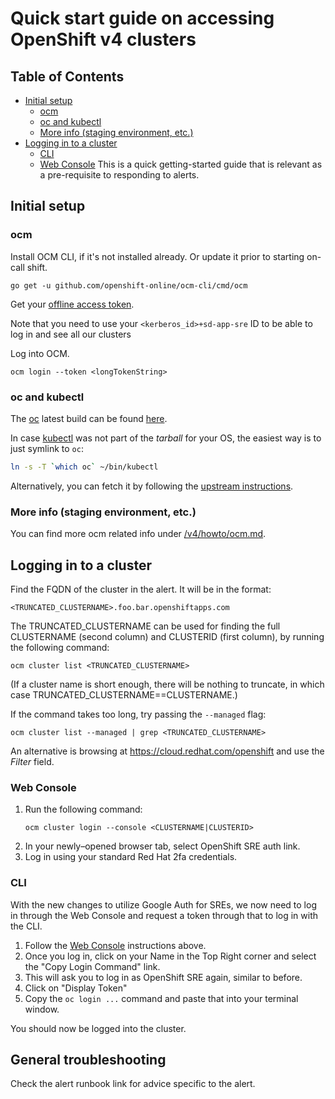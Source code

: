 # Quick start guide on accessing OpenShift v4 clusters

## Table of Contents

* [Initial setup](#initial-setup)
  * [ocm](#ocm)
  * [oc and kubectl](#oc-and-kubectl)
  * [More info (staging environment, etc.)](#more-info-staging-environment-etc)
* [Logging in to a cluster](#logging-in-to-a-cluster)
  * [CLI](#cli)
  * [Web Console](#web-console)
This is a quick getting-started guide that is relevant as a pre-requisite to responding to alerts.

## Initial setup

### ocm

Install OCM CLI, if it's not installed already. Or update it prior to starting on-call shift.

```
go get -u github.com/openshift-online/ocm-cli/cmd/ocm
```

Get your [offline access token](https://cloud.redhat.com/openshift/token).

Note that you need to use your `<kerberos_id>+sd-app-sre` ID to be able to log in and see all our clusters

Log into OCM.
```
ocm login --token <longTokenString>
```

### oc and kubectl

The [oc](https://docs.openshift.com/container-platform/latest/cli_reference/openshift_cli/getting-started-cli.html#cli-installing-cli_cli-developer-commands) latest build can be found [here](https://mirror.openshift.com/pub/openshift-v4/clients/oc/latest/).

In case [kubectl](https://kubernetes.io/docs/reference/kubectl/overview/) was not part of the _tarball_ for your OS, the easiest way is to just symlink to `oc`:

```bash
ln -s -T `which oc` ~/bin/kubectl
```

Alternatively, you can fetch it by following the [upstream instructions](https://kubernetes.io/docs/tasks/tools/install-kubectl/).


### More info (staging environment, etc.)

You can find more ocm related info under [/v4/howto/ocm.md](/v4/howto/ocm.md).

## Logging in to a cluster

Find the FQDN of the cluster in the alert. It will be in the format:

```
<TRUNCATED_CLUSTERNAME>.foo.bar.openshiftapps.com
```

The TRUNCATED_CLUSTERNAME can be used for finding the full CLUSTERNAME (second column) and CLUSTERID (first column), by running the following command:

```
ocm cluster list <TRUNCATED_CLUSTERNAME>
```

(If a cluster name is short enough, there will be nothing to truncate, in which case TRUNCATED_CLUSTERNAME==CLUSTERNAME.)

If the command takes too long, try passing the `--managed` flag:

```
ocm cluster list --managed | grep <TRUNCATED_CLUSTERNAME>
```

An alternative is browsing at https://cloud.redhat.com/openshift and use the _Filter_ field.

### Web Console

1. Run the following command:
    ```
    ocm cluster login --console <CLUSTERNAME|CLUSTERID>
    ```
2. In your newly–opened browser tab, select OpenShift SRE auth link.
3. Log in using your standard Red Hat 2fa credentials.


### CLI

With the new changes to utilize Google Auth for SREs, we now need to log in through the Web Console and request a token through that to log in with the CLI.

1. Follow the [Web Console](#web_console) instructions above.
2. Once you log in, click on your Name in the Top Right corner and select the "Copy Login Command" link.
3. This will ask you to log in as OpenShift SRE again, similar to before.
4. Click on "Display Token"
5. Copy the `oc login ...` command and paste that into your terminal window.

You should now be logged into the cluster.

## General troubleshooting

Check the alert runbook link for advice specific to the alert.
